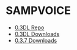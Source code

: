 # **SAMPVOICE**
* [0.3DL Repo](https://github.com/ZTzTopia/sampvoice/tree/test)
* [0.3DL Downloads](https://www.mediafire.com/folder/yaqu9t3miidyh/sampvoice)
* [0.3.7 Downloads](https://github.com/CyberMor/sampvoice/releases)

